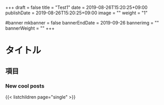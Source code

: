 +++
draft = false
title =  "Test1"
date = 2019-08-26T15:20:25+09:00
publishDate = 2019-08-26T15:20:25+09:00
image = ""
weight = "1"

#banner
mkbanner = false
bannerEndDate = 2019-09-26
bannerimg = ""
bannerWeight = ""
+++

# タイトル

## 項目

### New cool posts


{{< listchildren page="single" >}}

